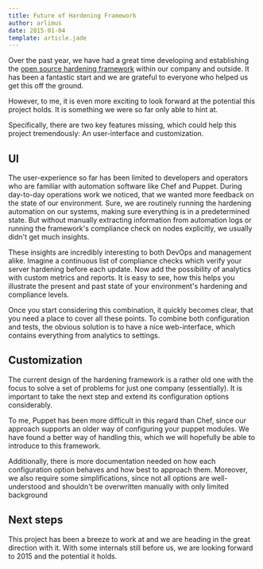 ```yaml
---
title: Future of Hardening Framework
author: arlimus
date: 2015-01-04
template: article.jade
---
```


Over the past year, we have had a great time developing and establishing the [open source hardening framework](http://hardening.io/) within our company and outside. It has been a fantastic start and we are grateful to everyone who helped us get this off the ground.

However, to me, it is even more exciting to look forward at the potential this project holds. It is something we were so far only able to hint at.

Specifically, there are two key features missing, which could help this project tremendously: An user-interface and customization.

## UI

The user-experience so far has been limited to developers and operators who are familiar with automation software like Chef and Puppet. During day-to-day operations work we noticed, that we wanted more feedback on the state of our environment. Sure, we are routinely running the hardening automation on our systems, making sure everything is in a predetermined state. But without manually extracting information from automation logs or running the framework's compliance check on nodes explicitly, we usually didn't get much insights.

These insights are incredibly interesting to both DevOps and management alike. Imagine a continuous list of compliance checks which verify your server hardening before each update. Now add the possibility of analytics with custom metrics and reports. It is easy to see, how this helps you illustrate the present and past state of your environment's hardening and compliance levels.

Once you start considering this combination, it quickly becomes clear, that you need a place to cover all these points. To combine both configuration and tests, the obvious solution is to have a nice web-interface, which contains everything from analytics to settings. 

## Customization

The current design of the hardening framework is a rather old one with the focus to solve a set of problems for just one company (essentially). It is important to take the next step and extend its configuration options considerably.

To me, Puppet has been more difficult in this regard than Chef, since our approach supports an older way of configuring your puppet modules. We have found a better way of handling this, which we will hopefully be able to introduce to this framework.

Additionally, there is more documentation needed on how each configuration option behaves and how best to approach them. Moreover, we also require some simplifications, since not all options are well-understood and shouldn't be overwritten manually with only limited background

## Next steps

This project has been a breeze to work at and we are heading in the great direction with it. With some internals still before us, we are looking forward to 2015 and the potential it holds.
